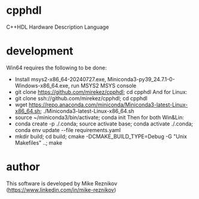 # cpphdl
C++HDL Hardware Description Language

# development
Win64 requires the following to be done:
 - Install msys2-x86_64-20240727.exe, Miniconda3-py39_24.7.1-0-Windows-x86_64.exe, run MSYS2 MSYS console
 - git clone https://github.com/mirekez/cpphdl; cd cpphdl
And for Linux:
 - git clone ssh://github.com/mirekez/cpphdl; cd cpphdl
 - wget https://repo.anaconda.com/miniconda/Miniconda3-latest-Linux-x86_64.sh; ./Miniconda3-latest-Linux-x86_64.sh
 - source ~/miniconda3/bin/activate; conda init
Then for both Win&Lin:
 - conda create -p ./.conda; source activate base; conda activate ./.conda; conda env update --file requirements.yaml
 - mkdir build; cd build; cmake -DCMAKE_BUILD_TYPE=Debug -G "Unix Makefiles" ..; make

# author

This software is developed by Mike Reznikov (https://www.linkedin.com/in/mike-reznikov)
